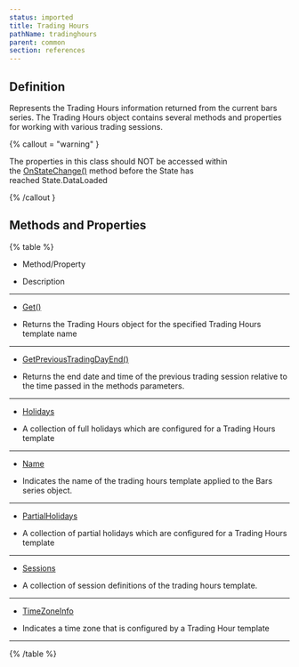 ```yaml
---
status: imported
title: Trading Hours
pathName: tradinghours
parent: common
section: references
---
```


## Definition

Represents the Trading Hours information returned from the current bars series. The Trading Hours object contains several methods and properties for working with various trading sessions.

{% callout = "warning" }

The properties in this class should NOT be accessed within the [OnStateChange()](onstatechange) method before the State has reached State.DataLoaded

{% /callout }

## Methods and Properties

{% table %}

* Method/Property

* Description

---

* [Get()](tradinghoursget)

* Returns the Trading Hours object for the specified Trading Hours template name

---

* [GetPreviousTradingDayEnd()](getprevioustradingdayend)

* Returns the end date and time of the previous trading session relative to the time passed in the methods parameters.

---

* [Holidays](holidays)

* A collection of full holidays which are configured for a Trading Hours template

---

* [Name](tradinghours_name.md)

* Indicates the name of the trading hours template applied to the Bars series object.

---

* [PartialHolidays](partialholidays)

* A collection of partial holidays which are configured for a Trading Hours template

---

* [Sessions](tradinghours_sessions.md)

* A collection of session definitions of the trading hours template.

---

* [TimeZoneInfo](timezoneinfo)

* Indicates a time zone that is configured by a Trading Hour template

---

{% /table %}
